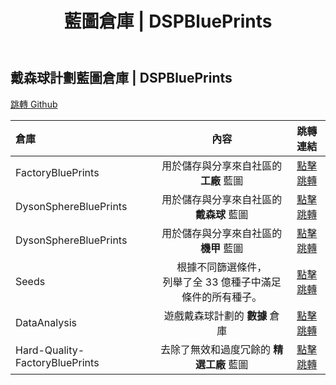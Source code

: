 ﻿---
title: 藍圖倉庫 | DSPBluePrints
---
## 戴森球計劃藍圖倉庫 | DSPBluePrints
[跳轉 Github](https://github.com/DSPBluePrints)

| 倉庫 | 內容 | 跳轉連結 |
| :--- | :-: | :-: |
| FactoryBluePrints | 用於儲存與分享來自社區的 **工廠** 藍圖 | [點擊跳轉](https://github.com/DSPBluePrints/FactoryBluePrints) |
| DysonSphereBluePrints | 用於儲存與分享來自社區的 **戴森球** 藍圖 | [點擊跳轉](https://github.com/DSPBluePrints/DysonSphereBluePrints) |
| DysonSphereBluePrints | 用於儲存與分享來自社區的 **機甲** 藍圖 | [點擊跳轉](https://github.com/DSPBluePrints/MechaBluePrints) |
| Seeds | 根據不同篩選條件，<br>列舉了全 33 億種子中滿足條件的所有種子。 | [點擊跳轉](https://github.com/DSPBluePrints/Seeds) |
| DataAnalysis | 遊戲戴森球計劃的 **數據** 倉庫 | [點擊跳轉](https://github.com/DSPBluePrints/DataAnalysis) |
| Hard-Quality-FactoryBluePrints | 去除了無效和過度冗餘的 **精選工廠** 藍圖 | [點擊跳轉](https://github.com/DSPBluePrints/Hard-Quality-FactoryBluePrints) |
